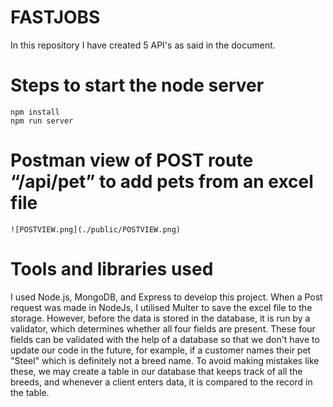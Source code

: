 # FASTJOBS
In this repository I have created 5 API's as said in the document.

# Steps to start the node server
```
npm install
npm run server
```

# Postman view of POST route “/api/pet” to add pets from an excel file
```
![POSTVIEW.png](./public/POSTVIEW.png)
```

# Tools and libraries used
I used Node.js, MongoDB, and Express to develop this project.
When a Post request was made in NodeJs, I utilised Multer to save the excel file to the storage. However, before the data is stored in the database, it is run by a validator, which determines whether all four fields are present.
These four fields can be validated with the help of a database so that we don't have to update our code in the future, for example, if a customer names their pet "Steel" which is definitely not a breed name. To avoid making mistakes like these, we may create a table in our database that keeps track of all the breeds, and whenever a client enters data, it is compared to the record in the table. 
